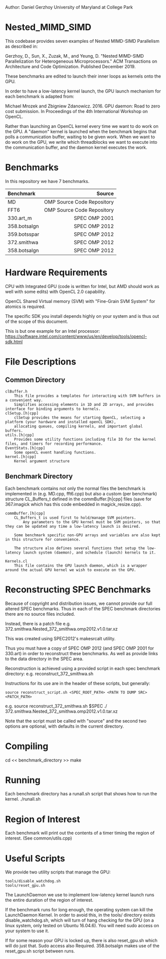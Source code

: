 Author: Daniel Gerzhoy
        University of Maryland at College Park

# Nested_MIMD_SIMD

This codebase provides seven examples of Nested MIMD-SIMD Parallelism as described in:

Gerzhoy, D., Sun, X., Zuzak, M., and Yeung, D. "Nested MIMD-SIMD Parallelization for Heterogeneous Microprocessors." ACM Transactions on Architecture and Code Optimization. Published December 2019.

These benchmarks are edited to launch their inner loops as kernels onto the GPU.

In order to have a low-latency kernel launch, the GPU launch mechanism for each benchmark is adapted from:

Michael Mrozek and Zbigniew Zdanowicz. 2016. GPU daemon: Road to zero cost submission. In Proceedings of the
4th International Workshop on OpenCL.

Rather than launching an OpenCL kernel every time we want to do work on the GPU. A "daemon" kernel is launched when the benchmark begins that polls a communication buffer, waiting to be given work. When we want to do work on the GPU, we write which threadblocks we want to execute into the communication buffer, and the daemon kernel executes the work.

# Benchmarks

In this repository we have 7 benchmarks.

| Benchmark        |   Source                       |
|:---------------- | ------------------------------:|
| MD               |   OMP Source Code Repository   |
| FFT6             |   OMP Source Code Repository   |
| 330.art_m        |   SPEC OMP 2001                |
| 358.botsalgn     |   SPEC OMP 2012                |
| 359.botsspar     |   SPEC OMP 2012                |
| 372.smithwa      |   SPEC OMP 2012                |
| 358.botsalgn     |   SPEC OMP 2012                |

# Hardware Requirements

CPU with Integrated GPU (code is written for Intel, but AMD should work as well with some edits) with OpenCL 2.0 capability.

OpenCL Shared Virtual memory (SVM) with "Fine-Grain SVM System" for atomics is required.

The specific SDK you install depends highly on your system and is thus out of the scope of this document.

This is but one example for an Intel processor: 
    https://software.intel.com/content/www/us/en/develop/tools/opencl-sdk.html

# File Descriptions

## Common Directory
    clBuffer.h
        This file provides a templates for interacting with SVM buffers in a convenient way.
        Simplifies accessing elements in 1D and 2D arrays, and provides interface for binding arguments to kernels.
    clSetup.[h|cpp]
        clSetup provides the means for starting OpenCL, selecting a platform (your hardware and installed openCL SDK), 
        allocating queues, compiling kernels, and important global buffers.
    utils.[h|cpp]
        Provides some utility functions including file IO for the kernel files, and timers for recording performance.
	EventStats.[h|cpp]
		Some openCL event handling functions.
	kernel.[h|cpp]
		Kernel argument structure

## Benchmark Directory

Each benchmark contains not only the normal files the benchmark is implemented in (e.g. MD.cpp, fft6.cpp) but also a
custom (per benchmark) structure CL_Buffers_t defined in the commBuffer.[h|cpp] files (save for 367.imagick which has 
this code embedded in magick_resize.cpp).


    commBuffer.[h|cpp] 
        CL_Buffers_t is used first to hold/manage SVM pointers.
            Any parameters to the GPU kernel must be SVM pointers, so that they can be updated any time a low-latency launch is desired.

        Some benchmark specific non-GPU arrays and variables are also kept in this structure for convenience.

        The structure also defines several functions that setup the low-latency launch system (daemon), and schedule (launch) kernels to it.
    
    Kernels.cl
        This file contains the GPU launch daemon, which is a wrapper around the actual GPU kernel we wish to execute on the GPU.

# Reconstructing SPEC Benchmarks

Because of copyright and distribution issues, we cannot provide our full altered SPEC benchmarks.
Thus in each of the SPEC benchmark directories there are no source files included.

Instead, there is a patch file e.g. 372.smithwa.Nested_372_smithwa.omp2012.v1.0.tar.xz

This was created using SPEC2012's makesrcalt utility.

Thus you must have a copy of SPEC OMP 2012 (and SPEC OMP 2001 for 330.art) in order to reconstruct these benchmarks. As well as provide links to the data directory in the SPEC area.

Reconstruction is achieved using a provided script in each spec benchmark directory:
    e.g. reconstruct_372_smithwa.sh

Instructions for its use are in the header of these scripts, but generally:

    source reconstruct_script.sh <SPEC_ROOT_PATH> <PATH TO DUMP SRC> <PATCH_PATH>

e.g.
    source reconstruct_372_smithwa.sh $SPEC ./ 372.smithwa.Nested_372_smithwa.omp2012.v1.0.tar.xz

Note that the script must be called with "source" and the second two options are optional, with defaults in the current directory.

# Compiling

cd << benchmark_directory >>
make

# Running

Each benchmark directory has a runall.sh script that shows how to run the kernel.
./runall.sh

# Region of Interest

Each benchmark will print out the contents of a timer timing the region of interest. (See common/utils.cpp)

# Useful Scripts

We provide two utility scripts that manage the GPU:
    
    tools/disable_watchdog.sh
    tools/reset_gpu.sh

The LaunchDaemon we use to implement low-latency kernel launch runs the entire duration of the region of interest.

If the benchmark runs for long enough, the operating system can kill the LaunchDaemon Kernel.
In order to avoid this, in the tools/ directory exists disable_watchdog.sh, which will turn of hang checking for the GPU (on a linux system, only tested on Ubuntu 16.04.6). You will need sudo access on your system to use it.

If for some reason your GPU is locked up, there is also reset_gpu.sh which will do just that. Sudo access also Required.
358.botsalgn makes use of the reset_gpu.sh script between runs.